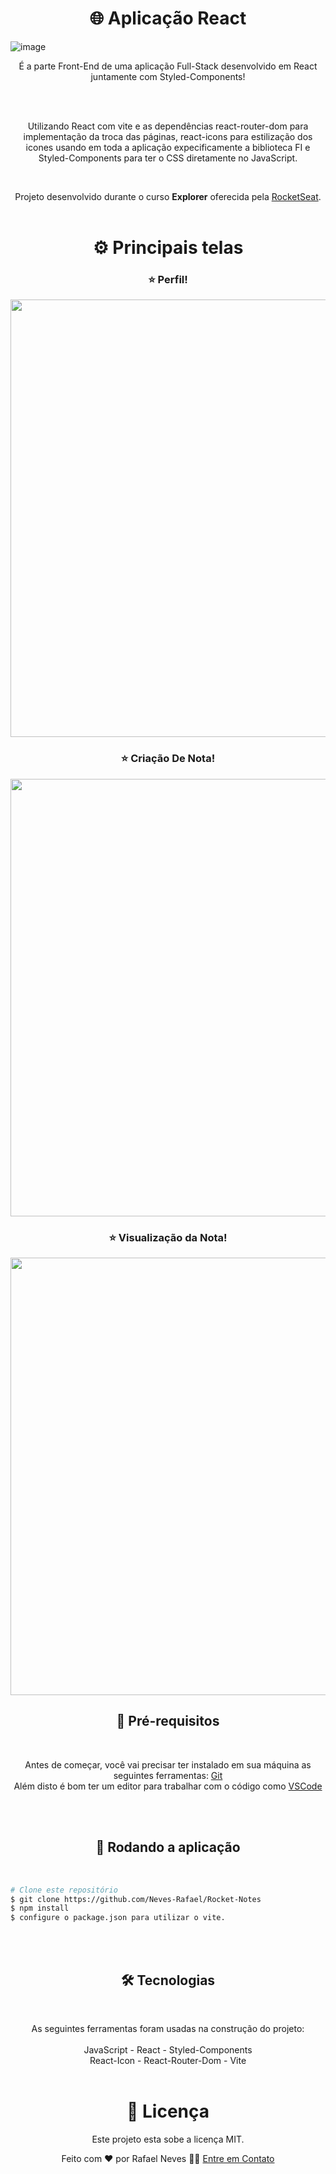 <h1 align="center">🌐 Aplicação React</h1>

![image](https://github.com/Neves-Rafael/Rocket-Notes-Front-End/assets/136202919/6d65caae-fcc8-4c14-aada-9003ae228a84)



<p align="center">É a parte Front-End de uma aplicação Full-Stack desenvolvido em React juntamente com Styled-Components!</p>
<br/>
<br/>
<p align="center">Utilizando React com vite e as dependências react-router-dom para implementação da troca das páginas, react-icons para estilização dos icones usando em toda a aplicação expecificamente a biblioteca FI e Styled-Components para ter o CSS diretamente no JavaScript. </p>
<br/>

<p align="center">Projeto desenvolvido durante o curso <strong>Explorer</strong> oferecida pela <a href="https://app.rocketseat.com.br/">RocketSeat</a>.<br/>
<br/>



<h1 align="center">⚙️ Principais telas</h1>


<h3 align="center">⭐ Perfil!</h3>

<p align="center">
  <img width="700px" src="https://github.com/Neves-Rafael/Rocket-Notes-Front-End/assets/136202919/cfbec261-465b-427c-97a7-bddb6112b499">
</p>

<h3 align="center">⭐ Criação De Nota!</h3>
<p align="center">
  <img width="700px" src="https://github.com/Neves-Rafael/Rocket-Notes-Front-End/assets/136202919/ac678b8c-29e0-47af-841a-28b3790d8245">
</p>

<h3 align="center">⭐ Visualização da Nota!</h3>
<p align="center">
  <img width="700px" src="https://github.com/Neves-Rafael/Rocket-Notes-Front-End/assets/136202919/0aef7396-c497-4ce6-84d8-9a13ee89fcd4">
</p>


<h2 align="center">🧱 Pré-requisitos</h2>
<br/>

<p align="center">Antes de começar, você vai precisar ter instalado em sua máquina as seguintes ferramentas: <a href="https://git-scm.com">Git</a><br/>
Além disto é bom ter um editor para trabalhar com o código como <a href="https://code.visualstudio.com/">VSCode</a></p>
<br/>
<br/>
<h2 align="center">🎲 Rodando a aplicação</h2>
<br/>

<p align="center">

```bash
# Clone este repositório
$ git clone https://github.com/Neves-Rafael/Rocket-Notes
$ npm install 
$ configure o package.json para utilizar o vite.

```
</p>
<br/>
<br/>

<h2 align="center">🛠 Tecnologias</h2>
<br/>

<p align="center">As seguintes ferramentas foram usadas na construção do projeto:<br/>
<br/>  
JavaScript - React - Styled-Components
<br/>
React-Icon - React-Router-Dom - Vite
<br/>
<br/>

<h1 align="center">📝 Licença</h1>

<p align="center">Este projeto esta sobe a licença MIT.</p>

<p align="center">Feito com ❤️ por Rafael Neves 👋🏽 <a href="https://www.linkedin.com/in/rafael-neves-profile/">Entre em Contato</a></p>


